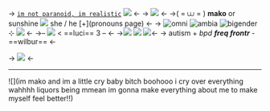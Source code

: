 ->  [`im not paranoid, im realistic`](https://open.spotify.com/track/21rYCEejlfM0LYRlfzxGeM?si=d284772c34a74402) ![](https://pixelbank.neocities.org/decome/sea%20animals/f1295342.gif) <-
-> ![](https://cdn.discordapp.com/attachments/928144701050216471/1056820521934802944/blur_edges_26.png) <-
->( = ⩊ = )	  **mako** or sunshine ![](https://pixelbank.neocities.org/decome/sea%20animals/f1742663.gif) she / he [+](pronouns page) <-
-> ![omni](https://i.postimg.cc/kXw1GRb5/omnisexual-5-stripes-20.png) ![ambia](https://i.postimg.cc/Zqb6GSxp/ambiamorous-7-stripes-20-px.png) ![bigender](https://media.discordapp.net/attachments/1114599623873548358/1131942956518080593/bigender_1.jpg?width=42&height=25) ⊹ ![](https://pixelbank.neocities.org/decome/sea%20animals/22dd169d.gif) <-
->–  ![](https://pixelbank.neocities.org/decome/sea%20animals/f1960456.gif)  < ==luci== 3 – <-
->![](https://media.discordapp.net/attachments/1112089592649228409/1131945751828766780/IMG_5670.gif?width=187&height=25) ![](https://media.discordapp.net/attachments/1112089592649228409/1131945752256581713/IMG_5671.gif?width=187&height=25) ![](https://media.discordapp.net/attachments/1112089592649228409/1131945752743133214/IMG_5672.gif?width=193&height=31)<-
-> autism + *bpd*
***freq frontr*** - ==wilbur== <-

-> ![](https://epic.crd.co/assets/images/gallery01/ac7ab60b.png?v=1866fcd1) <-
***
![](im mako and im a little cry baby bitch boohooo i cry over everything wahhhh liquors being mmean im gonna make everything about me to make myself feel better!!)